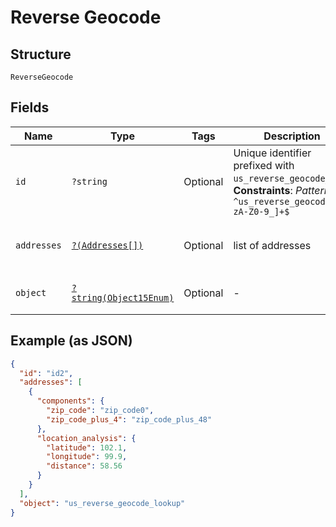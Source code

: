
# Reverse Geocode

## Structure

`ReverseGeocode`

## Fields

| Name | Type | Tags | Description | Getter | Setter |
|  --- | --- | --- | --- | --- | --- |
| `id` | `?string` | Optional | Unique identifier prefixed with `us_reverse_geocode_`.<br>**Constraints**: *Pattern*: `^us_reverse_geocode_[a-zA-Z0-9_]+$` | getId(): ?string | setId(?string id): void |
| `addresses` | [`?(Addresses[])`](../../doc/models/addresses.md) | Optional | list of addresses | getAddresses(): ?array | setAddresses(?array addresses): void |
| `object` | [`?string(Object15Enum)`](../../doc/models/object-15-enum.md) | Optional | - | getObject(): ?string | setObject(?string object): void |

## Example (as JSON)

```json
{
  "id": "id2",
  "addresses": [
    {
      "components": {
        "zip_code": "zip_code0",
        "zip_code_plus_4": "zip_code_plus_48"
      },
      "location_analysis": {
        "latitude": 102.1,
        "longitude": 99.9,
        "distance": 58.56
      }
    }
  ],
  "object": "us_reverse_geocode_lookup"
}
```

